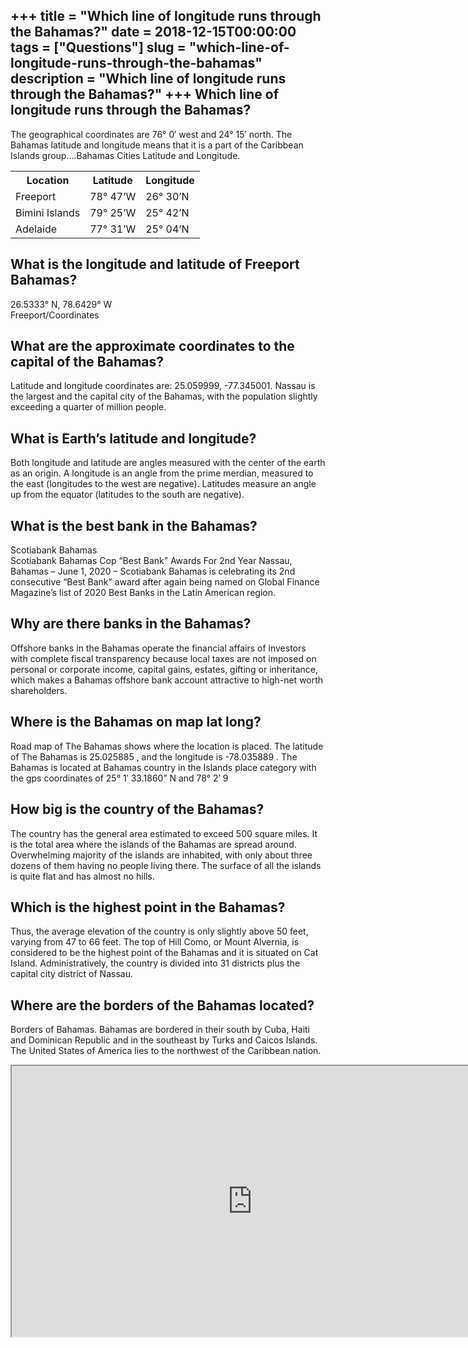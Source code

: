 +++
title = "Which line of longitude runs through the Bahamas?"
date = 2018-12-15T00:00:00
tags = ["Questions"]
slug = "which-line-of-longitude-runs-through-the-bahamas"
description = "Which line of longitude runs through the Bahamas?"
+++
Which line of longitude runs through the Bahamas?
-------------------------------------------------

The geographical coordinates are 76° 0′ west and 24° 15′ north. The Bahamas latitude and longitude means that it is a part of the Caribbean Islands group….Bahamas Cities Latitude and Longitude.

<table><tr><th>Location</th><th>Latitude</th><th>Longitude</th></tr><tr><td>Freeport</td><td>78° 47’W</td><td>26° 30’N</td></tr><tr><td>Bimini Islands</td><td>79° 25’W</td><td>25° 42’N</td></tr><tr><td>Adelaide</td><td>77° 31’W</td><td>25° 04’N</td></tr></table>

What is the longitude and latitude of Freeport Bahamas?
-------------------------------------------------------

26.5333° N, 78.6429° W  
Freeport/Coordinates

What are the approximate coordinates to the capital of the Bahamas?
-------------------------------------------------------------------

Latitude and longitude coordinates are: 25.059999, -77.345001. Nassau is the largest and the capital city of the Bahamas, with the population slightly exceeding a quarter of million people.

What is Earth’s latitude and longitude?
---------------------------------------

Both longitude and latitude are angles measured with the center of the earth as an origin. A longitude is an angle from the prime merdian, measured to the east (longitudes to the west are negative). Latitudes measure an angle up from the equator (latitudes to the south are negative).

What is the best bank in the Bahamas?
-------------------------------------

Scotiabank Bahamas  
Scotiabank Bahamas Cop “Best Bank” Awards For 2nd Year Nassau, Bahamas – June 1, 2020 – Scotiabank Bahamas is celebrating its 2nd consecutive “Best Bank” award after again being named on Global Finance Magazine’s list of 2020 Best Banks in the Latin American region.

Why are there banks in the Bahamas?
-----------------------------------

Offshore banks in the Bahamas operate the financial affairs of investors with complete fiscal transparency because local taxes are not imposed on personal or corporate income, capital gains, estates, gifting or inheritance, which makes a Bahamas offshore bank account attractive to high-net worth shareholders.

Where is the Bahamas on map lat long?
-------------------------------------

Road map of The Bahamas shows where the location is placed. The latitude of The Bahamas is 25.025885 , and the longitude is -78.035889 . The Bahamas is located at Bahamas country in the Islands place category with the gps coordinates of 25° 1′ 33.1860” N and 78° 2′ 9

How big is the country of the Bahamas?
--------------------------------------

The country has the general area estimated to exceed 500 square miles. It is the total area where the islands of the Bahamas are spread around. Overwhelming majority of the islands are inhabited, with only about three dozens of them having no people living there. The surface of all the islands is quite flat and has almost no hills.

Which is the highest point in the Bahamas?
------------------------------------------

Thus, the average elevation of the country is only slightly above 50 feet, varying from 47 to 66 feet. The top of Hill Como, or Mount Alvernia, is considered to be the highest point of the Bahamas and it is situated on Cat Island. Administratively, the country is divided into 31 districts plus the capital city district of Nassau.

Where are the borders of the Bahamas located?
---------------------------------------------

Borders of Bahamas. Bahamas are bordered in their south by Cuba, Haiti and Dominican Republic and in the southeast by Turks and Caicos Islands. The United States of America lies to the northwest of the Caribbean nation.

<iframe allow="accelerometer; autoplay; clipboard-write; encrypted-media; gyroscope; picture-in-picture" allowfullscreen="" class="__youtube_prefs__  epyt-is-override  no-lazyload" data-no-lazy="1" data-origheight="433" data-origwidth="770" data-skipgform_ajax_framebjll="" height="433" id="_ytid_14101" loading="lazy" src="https://www.youtube.com/embed/HvCvANs7O7k?enablejsapi=1&autoplay=0&cc_load_policy=0&cc_lang_pref=&iv_load_policy=1&loop=0&modestbranding=0&rel=1&fs=1&playsinline=0&autohide=2&theme=dark&color=red&controls=1&" title="YouTube player" width="770"></iframe>